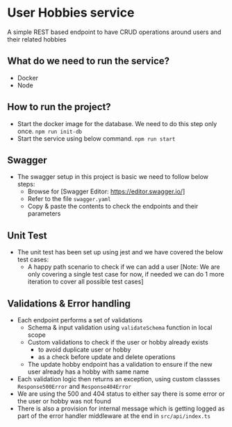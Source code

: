 # User Hobbies service
A simple REST based endpoint to have CRUD operations around users and their related hobbies

## What do we need to run the service?
- Docker
- Node

## How to run the project?
- Start the docker image for the database. We need to do this step only once.
    `npm run init-db`
- Start the service using below command.
    `npm run start`

## Swagger
- The swagger setup in this project is basic we need to follow below steps:
    - Browse for [Swagger Editor: https://editor.swagger.io/]
    - Refer to the file `swagger.yaml`
    - Copy & paste the contents to check the endpoints and their parameters

## Unit Test
- The unit test has been set up using jest and we have covered the below test cases:
    - A happy path scenario to check if we can add a user
[Note: We are only covering a single test case for now, if needed we can do 1 more iteration to cover all possible test cases]

## Validations & Error handling
- Each endpoint performs a set of validations
    - Schema & input validation using `validateSchema` function in local scope
    - Custom validations to check if the user or hobby already exists
        - to avoid duplicate user or hobby
        - as a check before update and delete operations
    - The update hobby endpoint has a validation to ensure if the new user already has a hobby with same name
- Each validation logic then returns an exception, using custom classses `Response500Error` and `Response404Error`
- We are using the 500 and 404 status to either say there is some error or the user or hobby was not found
- There is also a provision for internal message which is getting logged as part of the error handler middleware at the end in `src/api/index.ts`